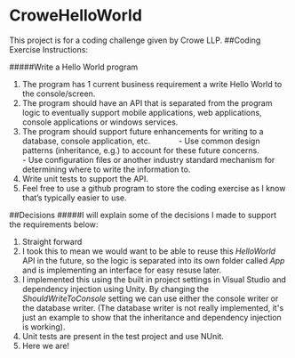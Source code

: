 # CroweHelloWorld
This project is for a coding challenge given by Crowe LLP.
##Coding Exercise Instructions:

#####Write a Hello World program 
1. The program has 1 current business requirement a write Hello World to the console/screen. 
2. The program should have an API that is separated from the program logic to eventually support mobile applications, web applications, console applications or windows services. 
3. The program should support future enhancements for writing to a database, console application, etc. 
            - Use common design patterns (inheritance, e.g.) to account for these future concerns. 
            - Use configuration files or another industry standard mechanism for determining where to write the information to. 
4. Write unit tests to support the API.
5. Feel free to use a github program to store the coding exercise as I know that’s typically easier to use.

##Decisions
#####I will explain some of the decisions I made to support the requirements below:

1. Straight forward
2. I took this to mean we would want to be able to reuse this _HelloWorld_ API in the future, so the logic is separated into its own folder called _App_ and is implementing an interface for easy resuse later.
3. I implemented this using the built in project settings in Visual Studio and dependency injection using Unity. By changing the *ShouldWriteToConsole* setting we can use either the console writer or the database writer. (The database writer is not really implemented, it's just an example to show that the inheritance and dependency injection is working).
4. Unit tests are present in the test project and use NUnit. 
5. Here we are!
